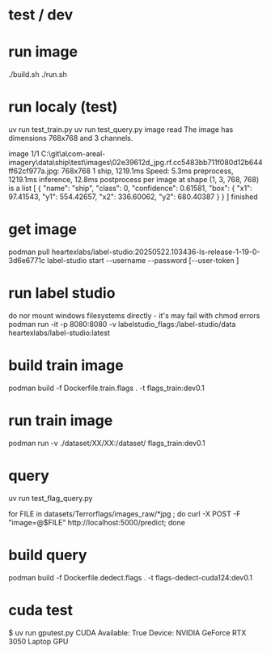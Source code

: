 # test / dev

# run image 
 ./build.sh
 ./run.sh

# run localy (test)
 uv run test_train.py
 uv run test_query.py
  image read
  The image has dimensions 768x768 and 3 channels.
  
  image 1/1 C:\git\a\com-areal-imagery\data\ship\test\images\02e39612d_jpg.rf.cc5483bb711f080d12b644ff62cf977a.jpg: 768x768 1 ship, 1219.1ms
  Speed: 5.3ms preprocess, 1219.1ms inference, 12.8ms postprocess per image at shape (1, 3, 768, 768)
  is a list
  [
    {
      "name": "ship",
      "class": 0,
      "confidence": 0.61581,
      "box": {
        "x1": 97.41543,
        "y1": 554.42657,
        "x2": 336.60062,
        "y2": 680.40387
      }
    }
  ]
  finished

# get image 
podman pull heartexlabs/label-studio:20250522.103436-ls-release-1-19-0-3d6e6771c
label-studio start --username <username> --password <password> [--user-token <token-at-least-5-chars>]

# run label studio
do nor mount windows filesystems directly - it's may fail with chmod errors
 podman run -it -p 8080:8080 -v labelstudio_flags:/label-studio/data  heartexlabs/label-studio:latest

# build train image
 podman build  -f Dockerfile.train.flags . -t flags_train:dev0.1

# run train image
 podman run -v ./dataset/XX/XX:/dataset/  flags_train:dev0.1

# query
 uv run test_flag_query.py 

 for FILE in  datasets/Terrorflags/images_raw/*jpg ; do curl -X POST -F "image=@$FILE" http://localhost:5000/predict; done 

# build query
 podman build -f Dockerfile.dedect.flags . -t flags-dedect-cuda124:dev0.1


# cuda test
$ uv run gputest.py
CUDA Available: True
Device: NVIDIA GeForce RTX 3050 Laptop GPU
